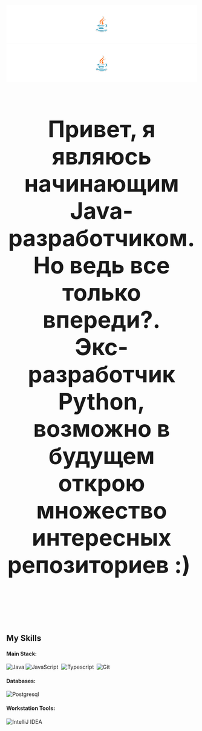 


![Logo_Light](./java_light.png#gh-light-mode-only)
![Logo_2](./java_2.png#gh-dark-mode-only)










<h3 align="center" style="font-size:60px; margin-bottom:100px;">Привет, я являюсь начинающим Java-разработчиком. Но ведь все только впереди?.<br> Экс-разработчик Python, возможно в будущем открою множество интересных репозиториев :)&nbsp;</h3>






&nbsp;
&nbsp;

## My Skills

#### Main Stack:
![Java](https://img.shields.io/badge/java-%23ED8B00.svg?style=for-the-badge&logo=openjdk&logoColor=white)
![JavaScript](https://img.shields.io/badge/JavaScript-F7DF1E?style=for-the-badge&logo=javascript&logoColor=black)&nbsp;
![Typescript](https://img.shields.io/badge/TypeScript-007ACC?style=for-the-badge&logo=typescript&logoColor=white)&nbsp;
![Git](https://img.shields.io/badge/GIT-E44C30?style=for-the-badge&logo=git&logoColor=white)&nbsp;

#### Databases:

![Postgresql](https://img.shields.io/badge/PostgreSQL-316192?style=for-the-badge&logo=postgresql&logoColor=white)&nbsp;

#### Workstation Tools:

![IntelliJ IDEA](https://img.shields.io/badge/IntelliJIDEA-000000.svg?style=for-the-badge&logo=intellij-idea&logoColor=white)

&nbsp;
&nbsp;
